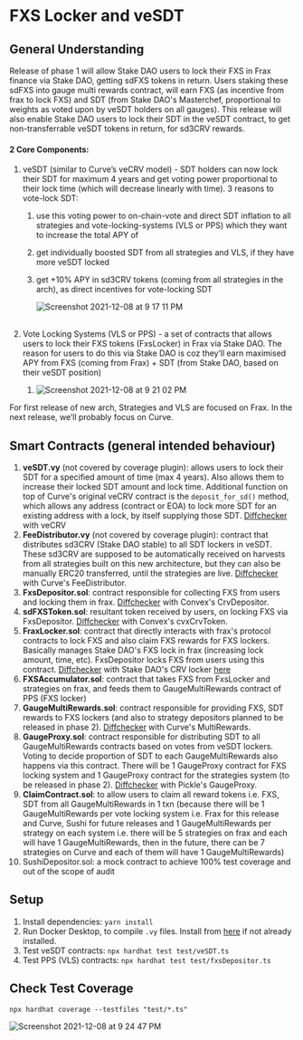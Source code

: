 # FXS Locker and veSDT

## General Understanding

Release of phase 1 will allow Stake DAO users to lock their FXS in Frax finance via Stake DAO, getting sdFXS tokens in return. Users staking these sdFXS into gauge multi rewards contract, will earn FXS (as incentive from frax to lock FXS) and SDT (from Stake DAO's Masterchef, proportional to weights as voted upon by veSDT holders on all gauges). This release will also enable Stake DAO users to lock their SDT in the veSDT contract, to get non-transferrable veSDT tokens in return, for sd3CRV rewards.

#### 2 Core Components:

1. veSDT (similar to Curve’s veCRV model) - SDT holders can now lock their SDT for maximum 4 years and get voting power proportional to their lock time (which will decrease linearly with time). 3 reasons to vote-lock SDT:

   1. use this voting power to on-chain-vote and direct SDT inflation to all strategies and vote-locking-systems (VLS or PPS) which they want to increase the total APY of
   2. get individually boosted SDT from all strategies and VLS, if they have more veSDT locked
   3. get +10% APY in sd3CRV tokens (coming from all strategies in the arch), as direct incentives for vote-locking SDT
   
      ![Screenshot 2021-12-08 at 9 17 11 PM](https://user-images.githubusercontent.com/22425782/145238612-22e9374d-baf0-4c07-8543-b1aab536ffb8.png)
      </br></br>

2. Vote Locking Systems (VLS or PPS) - a set of contracts that allows users to lock their FXS tokens (FxsLocker) in Frax via Stake DAO. The reason for users to do this via Stake DAO is coz they’ll earn maximised APY from FXS (coming from Frax) + SDT (from Stake DAO, based on their veSDT position)
   1. ![Screenshot 2021-12-08 at 9 21 02 PM](https://user-images.githubusercontent.com/22425782/145239266-d4e52cfe-62d6-4626-a0a9-516e40e060b3.png)


For first release of new arch, Strategies and VLS are focused on Frax. In the next release, we’ll probably focus on Curve.

## Smart Contracts (general intended behaviour)
1. **veSDT.vy** (not covered by coverage plugin): allows users to lock their SDT for a specified amount of time (max 4 years). Also allows them to increase their locked SDT amount and lock time. Additional function on top of Curve's original veCRV contract is the `deposit_for_sd()` method, which allows any address (contract or EOA) to lock more SDT for an existing address with a lock, by itself supplying those SDT. [Diffchecker](https://www.diffchecker.com/KlfDdLCk) with veCRV
2. **FeeDistributor.vy** (not covered by coverage plugin): contract that distributes sd3CRV (Stake DAO stable) to all SDT lockers in veSDT. These sd3CRV are supposed to be automatically received on harvests from all strategies built on this new architecture, but they can also be manually ERC20 transferred, until the strategies are live. [Diffchecker](https://www.diffchecker.com/0lNYRgKh) with Curve's FeeDistributor.
2. **FxsDepositor.sol**: contract responsible for collecting FXS from users and locking them in frax. [Diffchecker](https://www.diffchecker.com/5Kr3DfGS) with Convex's CrvDepositor.
3. **sdFXSToken.sol**: resultant token received by users, on locking FXS via FxsDepositor. [Diffchecker](https://www.diffchecker.com/QFoCaRAo) with Convex's cvxCrvToken.
4. **FraxLocker.sol**: contract that directly interacts with frax's protocol contracts to lock FXS and also claim FXS rewards for FXS lockers. Basically manages Stake DAO's FXS lock in frax (increasing lock amount, time, etc). FxsDepositor locks FXS from users using this contract. [Diffchecker](https://www.diffchecker.com/lfcaYnlL) with Stake DAO's CRV locker [here](https://etherscan.io/address/0x52f541764E6e90eeBc5c21Ff570De0e2D63766B6#code)
5. **FXSAccumulator.sol**: contract that takes FXS from FxsLocker and strategies on frax, and feeds them to GaugeMultiRewards contract of PPS (FXS locker)
6. **GaugeMultiRewards.sol**: contract responsible for providing FXS, SDT rewards to FXS lockers (and also to strategy depositors planned to be released in phase 2). [Diffchecker](https://www.diffchecker.com/v63pVADq) with Curve's MultiRewards.
7. **GaugeProxy.sol**: contract responsible for distributing SDT to all GaugeMultiRewards contracts based on votes from veSDT lockers. Voting to decide proportion of SDT to each GaugeMultiRewards also happens via this contract. There will be 1 GaugeProxy contract for FXS locking system and 1 GaugeProxy contract for the strategies system (to be released in phase 2). [Diffchecker](https://diffnow.com/report/iuqjz) with Pickle's GaugeProxy.
9. **ClaimContract.sol**: to allow users to claim all reward tokens i.e. FXS, SDT from all GaugeMultiRewards in 1 txn (because there will be 1 GaugeMultiRewards per vote locking system i.e. Frax for this release and Curve, Sushi for future releases and 1 GaugeMultiRewards per strategy on each system i.e. there will be 5 strategies on frax and each will have 1 GaugeMultiRewards, then in the future, there can be 7 strategies on Curve and each of them will have 1 GaugeMultiRewards)
10. SushiDepositor.sol: a mock contract to achieve 100% test coverage and out of the scope of audit

## Setup

1. Install dependencies: `yarn install`
2. Run Docker Desktop, to compile `.vy` files. Install from [here](https://www.docker.com/products/docker-desktop) if not already installed.
2. Test veSDT contracts: `npx hardhat test test/veSDT.ts`
3. Test PPS (VLS) contracts: `npx hardhat test test/fxsDepositor.ts`

## Check Test Coverage

`npx hardhat coverage --testfiles "test/*.ts"`

![Screenshot 2021-12-08 at 9 24 47 PM](https://user-images.githubusercontent.com/2848253/147950748-619d5d8e-e6ee-48b8-ab77-5b886011043a.png)

